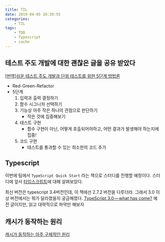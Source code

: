 ```yaml
---
title: TIL
date: 2019-04-05 10:39:55
categories:
    - TIL
tags:
    - TDD
    - Typescript
    - cache
---
```


## 테스트 주도 개발에 대한 괜찮은 글을 공유 받았다

[[번역]쉬운 테스트 주도 개발과 단위 테스트를 위한 5단계 방법론](https://medium.com/@cmygray/%EB%B2%88%EC%97%AD-%EC%89%AC%EC%9A%B4-%ED%85%8C%EC%8A%A4%ED%8A%B8-%EC%A3%BC%EB%8F%84-%EA%B0%9C%EB%B0%9C%EA%B3%BC-%EB%8B%A8%EC%9C%84-%ED%85%8C%EC%8A%A4%ED%8A%B8%EB%A5%BC-%EC%9C%84%ED%95%9C-5%EB%8B%A8%EA%B3%84-%EB%B0%A9%EB%B2%95%EB%A1%A0-b82fea6c8d90)

-   Red-Green-Refactor
-   5단계
    1. 입력과 출력 결정하기
    2. 함수 시그니처 선택하기
    3. 기능상 아주 작은 하나의 관점으로 판단하기
        - 작은 것에 집중해보기
    4. 테스트 구현
        - 함수 구현이 아닌, 어떻게 호출되어야하고, 어떤 결과가 발생해야 하는지에 집중!
    5. 코드 구현
        - 테스트를 통과할 수 있는 최소한의 코드 추가

## Typescript

이번에 팀에서 `TypeScript Quick Start` 라는 책으로 스터디를 진행할 예정이다.
스터디에 앞서 [타입스크립트](https://www.typescriptlang.org/)에 대해 살펴보았다.

최신 버전은 typescript 3.4버전인데, 이 책에선 2.7.2 버전을 다루더라. 그래서 3.0 이상 버전에서는 뭐가 달라졌을지 궁금해졌다.
[TypeScript 3.0 — what has come?](https://itnext.io/typescript-3-0-what-has-come-19f81d1fac60)
예전 글이지만, 읽고 대략적으로 파악만 해보자

## 캐시가 동작하는 원리

[캐시가 동작하는 아주 구체적인 원리](https://parksb.github.io/article/29.html?utm_source=gaerae.com&utm_campaign=%EA%B0%9C%EB%B0%9C%EC%9E%90%EC%8A%A4%EB%9F%BD%EB%8B%A4&utm_medium=social)
